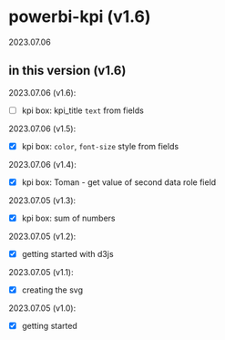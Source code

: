 # powerbi-kpi (v1.6)
2023.07.06


## in this version (v1.6)


2023.07.06 (v1.6):
* [ ] kpi box: kpi_title `text` from fields

2023.07.06 (v1.5):
* [x] kpi box: `color`, `font-size` style from fields

2023.07.06 (v1.4):
* [x] kpi box: Toman - get value of second data role field

2023.07.05 (v1.3):
* [x] kpi box: sum of numbers

2023.07.05 (v1.2):
* [x] getting started with d3js

2023.07.05 (v1.1):
* [x] creating the svg

2023.07.05 (v1.0):
* [x] getting started
